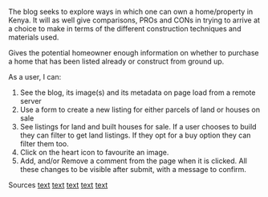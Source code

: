 The blog seeks to explore ways in which one can own a home/property in Kenya. It will as well give comparisons, PROs and CONs in trying to arrive at a choice to make in terms of the different construction techniques and materials used.

Gives the potential homeowner enough information on whether to purchase a home that has been listed already or construct from ground up.

As a user, I can:
1. See the blog, its image(s) and its metadata on page load from a remote server
2. Use a form to create a new listing for either parcels of land or houses on sale
3. See listings for land and built houses for sale. If a user chooses to build they can filter to get land listings. If they opt for a buy option they can filter them too.
4. Click on the heart icon to favourite an image.
5. Add, and/or Remove a comment from the page when it is clicked. All these changes to be visible after submit, with a message to confirm.

Sources
[text](https://www.standardmedia.co.ke/business/real-estate/article/2001464073/build-or-buy-what-it-takes-to-own-a-home)
[text](https://valuablehomes.co.ke/2022/12/04/best-roofing-designs-in-kenya/)
[text](https://ndarugostones.co.ke/blog/what-stones-are-good-for-building-drmtii/)
[text](https://westkenyarealestate.com/5-factors-to-differentiate-bungalow-house-designs-and-maisonette-house-designs/)
[text](https://www.property24.co.ke/property-for-sale)
